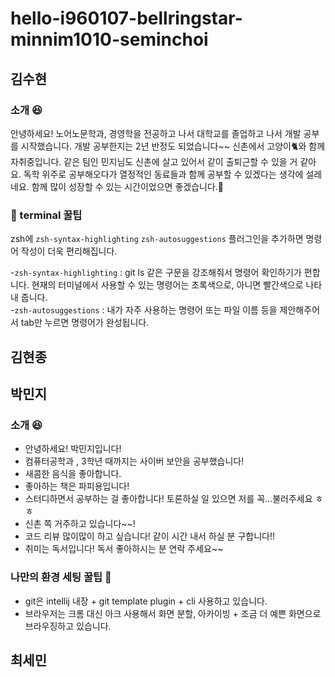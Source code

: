 # hello-i960107-bellringstar-minnim1010-seminchoi

## 김수현
### 소개 😆
안녕하세요! 노어노문학과, 경영학을 전공하고 나서 대학교를 졸업하고 나서 개발 공부를 시작했습니다. 개발 공부한지는 2년 반정도 되었습니다~~
신촌에서 고양이🐈와 함께 자취중입니다. 같은 팀인 민지님도 신촌에 살고 있어서 같이 출퇴근할 수 있을 거 같아요.
독학 위주로 공부해오다가 열정적인 동료들과 함께 공부할 수 있겠다는 생각에 설레네요. 함께 많이 성장할 수 있는 시간이었으면 좋겠습니다.👏

### 🍯 terminal 꿀팁
zsh에 `zsh-syntax-highlighting` `zsh-autosuggestions` 플러그인을 추가하면 명령어 작성이 더욱 편리해집니다.   

  -`zsh-syntax-highlighting` : git ls 같은 구문을 강조해줘서 명령어 확인하기가 편합니다. 현재의 터미널에서 사용할 수 있는 명령어는 초록색으로, 아니면 빨간색으로 나타내 줍니다.  
  -`zsh-autosuggestions` : 내가 자주 사용하는 명령어 또는 파일 이름 등을 제안해주어서 tab만 누르면 명령어가 완성됩니다.

## 김현종

## 박민지

### 소개 😆

- 안녕하세요! 박민지입니다!
- 컴퓨터공학과 , 3학년 때까지는 사이버 보안을 공부했습니다!
- 새콤한 음식을 좋아합니다.
- 좋아하는 책은 파피용입니다!
- 스터디하면서 공부하는 걸 좋아합니다! 토론하실 일 있으면 저를 꼭...불러주세요 ㅎㅎ
- 신촌 쪽 거주하고 있습니다~~!
- 코드 리뷰 많이많이 하고 싶습니다! 같이 시간 내서 하실 분 구합니다!!
- 취미는 독서입니다! 독서 좋아하시는 분 연락 주세요~~

### 나만의 환경 세팅 꿀팁 🤜

- git은 intellij 내장 + git template plugin + cli 사용하고 있습니다.
- 브라우저는 크롬 대신 아크 사용해서 화면 분할, 아카이빙 + 조금 더 예쁜 화면으로 브라우징하고 있습니다.

## 최세민
